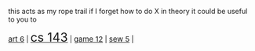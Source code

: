 this acts as my rope trail if I forget how to do X in theory it could be useful to you to

<a href=art/><span style="font-size: 15px;">art        6</span></a> | <a href=cs/><span style="font-size: 25px;">cs      143</span></a> | <a href=game/><span style="font-size: 15px;">game       12</span></a> | <a href=sew/><span style="font-size: 15px;">sew        5</span></a> | 